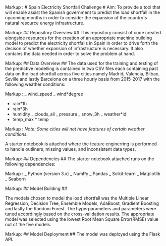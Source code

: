 Markup : # Spain Electricity Shortfall Challenge #
Aim: To provide a tool that will enable assist the Spanish government to predict the load shortfall in the upcoming months in order to consider the expansion of the country's natural resource energy infrastructure.

Markup: ## Repository Overview ##
This repository consist of code created alongside resources for the creation of an appropriate machine building model to predict the electricity shortfalls in Spain in order to drive forth the decison of whether expansion of infrastructure is necessary. It also contains the data needed in order to solve the problem at hand.

Markup: ## Data Overview ##
The data used for the training and testing of the predictive modelling is contained in two CSV files each containing past data on the load shortfall across five cities namely Madrid, Valencia, Bilbao, Seville and lastly Barcelona on a three hourly basis from 2015-2017 with the following weather conditions:

Markup : _ wind_speed
_ wind*degree
* rain*1h
* rain*3h
* humidity
_ clouds_all
_ pressure
_ snow_3h
_ weather*id
* temp_max \* temp

Markup : _Note: Some cities will not have features of certain weather conditions._

A starter notebook is attached where the feature enginerring is performed to handle outliners, missing values, and inconsistent data types.

Markup: ## Dependencies ##
The starter notebook attached runs on the following dependencies:

Markup : _ Python (version 3.x)
_ NumPy
_ Pandas
_ Scikit-learn
_ Matplotlib
_ Seaborn

Markup: ## Model Building ##

The models chosen to model the load shortfall was the Multiple Linear Regression, Decision Tree, Ensemble Models, AdaBoost, Gradient Boosting and lastly the Random Forest. The hyperparameters and parameters were tuned accordingly based on the cross-validation results.
The appropriate model was selected using the lowest Root Mean Square Error(RMSE) value out of the five models.

Markup: ## Model Deployment ##
The model was deployed using the Flask API.
